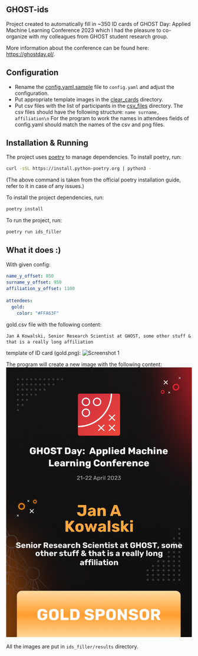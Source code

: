 ## GHOST-ids
Project created to automatically fill in ~350 ID cards of GHOST Day: Applied Machine Learning Conference 2023
which I had the pleasure to co-organize with my colleagues from GHOST student research group.

More information about the conference can be found here: https://ghostday.pl/.

## Configuration
- Rename the [config.yaml.sample](ids_filler/config/config.yaml.sample) file to `config.yaml` and adjust the configuration.
- Put appropriate template images in the [clear_cards](ids_filler/resources/clear_cards) directory.
- Put csv files with the list of participants in the [csv_files](ids_filler/resources/attendees) directory. The csv files
should have the following structure: `name surname, affiliation\n`
For the program to work the names in attendees fields of config.yaml should match the names of the csv and png files.

## Installation & Running
The project uses [poetry](https://python-poetry.org/) to manage dependencies. To install poetry, run:
```bash
curl -sSL https://install.python-poetry.org | python3 -
```
(The above command is taken from the official poetry installation guide, refer to it in case of any issues.)

To install the project dependencies, run:
```bash
poetry install
```

To run the project, run:
```bash
poetry run ids_filler
```

## What it does :)
With given config:
```yaml
name_y_offset: 850
surname_y_offset: 950
affiliation_y_offset: 1100

attendees:
  gold:
    color: "#FFA63F"
```
gold.csv file with the following content:
```csv
Jan A Kowalski, Senior Research Scientist at GHOST, some other stuff & that is a really long affiliation
```
template of ID card (gold.png):
![Screenshot 1](ids_filler/resources/clear_cards/gold.png)

The program will create a new image with the following content:
![Screenshot 2](ids_filler/resources/readme_pictures/gold.png)

All the images are put in `ids_filler/results` directory.